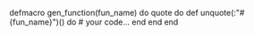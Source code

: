defmacro gen_function(fun_name) do
  quote do 
    def unquote(:"#{fun_name}")() do
      # your code...
    end
  end
end

